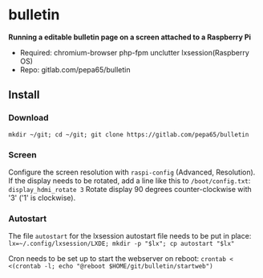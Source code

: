 # bulletin
**Running a editable bulletin page on a screen attached to a Raspberry Pi**

* Required: chromium-browser php-fpm unclutter lxsession(Raspberry OS)
* Repo: gitlab.com/pepa65/bulletin

## Install

### Download
`mkdir ~/git; cd ~/git; git clone https://gitlab.com/pepa65/bulletin`

### Screen
Configure the screen resolution with `raspi-config` (Advanced, Resolution).
If the display needs to be rotated, add a line like this to `/boot/config.txt`:
`display_hdmi_rotate 3`
Rotate display 90 degrees counter-clockwise with '3' ('1' is clockwise).

### Autostart
The file `autostart` for the lxsession autostart file needs to be put in place:
`lx=~/.config/lxsession/LXDE; mkdir -p "$lx"; cp autostart "$lx"`

Cron needs to be set up to start the webserver on reboot:
`crontab < <(crontab -l; echo "@reboot $HOME/git/bulletin/startweb")`
